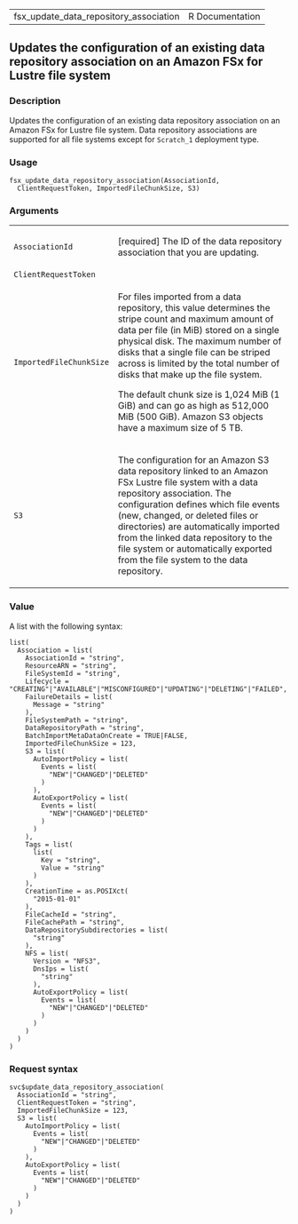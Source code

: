 <table style="width: 100%;">
<tbody>
<tr class="odd">
<td>fsx_update_data_repository_association</td>
<td style="text-align: right;">R Documentation</td>
</tr>
</tbody>
</table>

## Updates the configuration of an existing data repository association on an Amazon FSx for Lustre file system

### Description

Updates the configuration of an existing data repository association on
an Amazon FSx for Lustre file system. Data repository associations are
supported for all file systems except for `Scratch_1` deployment type.

### Usage

    fsx_update_data_repository_association(AssociationId,
      ClientRequestToken, ImportedFileChunkSize, S3)

### Arguments

<table>
<colgroup>
<col style="width: 35%" />
<col style="width: 65%" />
</colgroup>
<tbody>
<tr class="odd">
<td><code
id="fsx_update_data_repository_association_:_AssociationId">AssociationId</code></td>
<td><p>[required] The ID of the data repository association that you are
updating.</p></td>
</tr>
<tr class="even">
<td><code
id="fsx_update_data_repository_association_:_ClientRequestToken">ClientRequestToken</code></td>
<td></td>
</tr>
<tr class="odd">
<td><code
id="fsx_update_data_repository_association_:_ImportedFileChunkSize">ImportedFileChunkSize</code></td>
<td><p>For files imported from a data repository, this value determines
the stripe count and maximum amount of data per file (in MiB) stored on
a single physical disk. The maximum number of disks that a single file
can be striped across is limited by the total number of disks that make
up the file system.</p>
<p>The default chunk size is 1,024 MiB (1 GiB) and can go as high as
512,000 MiB (500 GiB). Amazon S3 objects have a maximum size of 5
TB.</p></td>
</tr>
<tr class="even">
<td><code
id="fsx_update_data_repository_association_:_S3">S3</code></td>
<td><p>The configuration for an Amazon S3 data repository linked to an
Amazon FSx Lustre file system with a data repository association. The
configuration defines which file events (new, changed, or deleted files
or directories) are automatically imported from the linked data
repository to the file system or automatically exported from the file
system to the data repository.</p></td>
</tr>
</tbody>
</table>

### Value

A list with the following syntax:

    list(
      Association = list(
        AssociationId = "string",
        ResourceARN = "string",
        FileSystemId = "string",
        Lifecycle = "CREATING"|"AVAILABLE"|"MISCONFIGURED"|"UPDATING"|"DELETING"|"FAILED",
        FailureDetails = list(
          Message = "string"
        ),
        FileSystemPath = "string",
        DataRepositoryPath = "string",
        BatchImportMetaDataOnCreate = TRUE|FALSE,
        ImportedFileChunkSize = 123,
        S3 = list(
          AutoImportPolicy = list(
            Events = list(
              "NEW"|"CHANGED"|"DELETED"
            )
          ),
          AutoExportPolicy = list(
            Events = list(
              "NEW"|"CHANGED"|"DELETED"
            )
          )
        ),
        Tags = list(
          list(
            Key = "string",
            Value = "string"
          )
        ),
        CreationTime = as.POSIXct(
          "2015-01-01"
        ),
        FileCacheId = "string",
        FileCachePath = "string",
        DataRepositorySubdirectories = list(
          "string"
        ),
        NFS = list(
          Version = "NFS3",
          DnsIps = list(
            "string"
          ),
          AutoExportPolicy = list(
            Events = list(
              "NEW"|"CHANGED"|"DELETED"
            )
          )
        )
      )
    )

### Request syntax

    svc$update_data_repository_association(
      AssociationId = "string",
      ClientRequestToken = "string",
      ImportedFileChunkSize = 123,
      S3 = list(
        AutoImportPolicy = list(
          Events = list(
            "NEW"|"CHANGED"|"DELETED"
          )
        ),
        AutoExportPolicy = list(
          Events = list(
            "NEW"|"CHANGED"|"DELETED"
          )
        )
      )
    )
